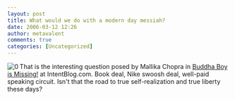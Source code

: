 ```yaml
---
layout: post
title: What would we do with a modern day messiah?
date: 2006-03-12 12:26
author: metavalent
comments: true
categories: [Uncategorized]
---
```

<!--Lead Photo --><a href="http://www.intentblog.com/archives/2006/03/buddha_boy.html"><img src="http://awebcamdarkly.com/images/intentblog.logo.png" align="left" border="0" alt="0" /></a><!-- Commentary -->That is the interesting question posed by Mallika Chopra in <a href="http://www.intentblog.com/archives/2006/03/buddha_boy.html">Buddha Boy is Missing!</a> at IntentBlog.com.  Book deal, Nike swoosh deal, well-paid speaking circuit.  Isn't that the road to true self-realization and true liberty these days?

